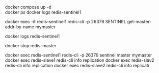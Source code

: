 docker compose up -d     
docker ps
docker logs redis-sentinel1

docker exec -it redis-sentinel1 redis-cli -p 26379 SENTINEL get-master-addr-by-name mymaster

docker logs redis-sentinel1

docker stop redis-master




docker exec redis-sentinel1 redis-cli -p 26379 sentinel master mymaster
docker exec redis-slave1 redis-cli info replication
docker exec redis-slav2 redis-cli info replication
docker exec redis-slave2 redis-cli info replicati


